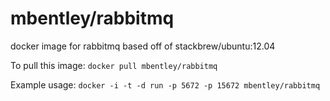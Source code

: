 mbentley/rabbitmq
==================

docker image for rabbitmq
based off of stackbrew/ubuntu:12.04

To pull this image:
`docker pull mbentley/rabbitmq`

Example usage:
`docker -i -t -d run -p 5672 -p 15672 mbentley/rabbitmq`
